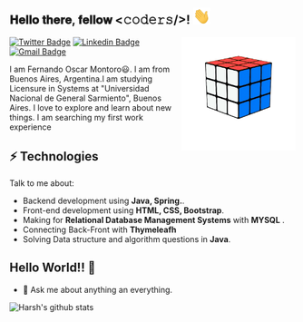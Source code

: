 <h2> 𝐇𝐞𝐥𝐥𝐨 𝐭𝐡𝐞𝐫𝐞, 𝐟𝐞𝐥𝐥𝐨𝐰 <𝚌𝚘𝚍𝚎𝚛𝚜/>! <img src="https://raw.githubusercontent.com/ABSphreak/ABSphreak/master/gifs/Hi.gif" width="30px"></h2>

<img align='right' src='https://github.com/FOMonti/FOMonti/blob/main/Fudg.gif' width='200"'>

[![Twitter Badge](https://img.shields.io/badge/-@Monti_4315-1ca0f1?style=flat-square&labelColor=1ca0f1&logo=twitter&logoColor=white&link=https://twitter.com/Monti_4315)](https://twitter.com/Monti_4315) [![Linkedin Badge](https://img.shields.io/badge/-fernando_montoro-blue?style=flat-square&logo=Linkedin&logoColor=white&link=https://www.linkedin.com/in/fernando-montoro-44a19a200/)](https://www.linkedin.com/in/harshkumarkhatri/) [![Gmail Badge](https://img.shields.io/badge/-montorofernando4315@gmail.com-c14438?style=flat-square&logo=Gmail&logoColor=white&link=mailto:mailharshkhatri@gmail.com)](mailto:montorofernando4315@gmail.com)

I am Fernando Oscar Montoro😃. I am from Buenos Aires, Argentina.I am studying Licensure in Systems at "Universidad Nacional de General Sarmiento", Buenos Aires.
I love to explore and learn about new things.
I am searching my first work experience

## ⚡ Technologies
Talk to me about:
- Backend development using **Java, Spring.**.
- Front-end development using **HTML, CSS, Bootstrap**.
- Making for **Relational Database Management Systems** with **MYSQL** .
- Connecting Back-Front with **Thymeleafh**
- Solving Data structure and algorithm questions in **Java**.
## Hello World!! 🤔
- 💬 Ask me about anything an everything.
<!--
- 📫 Read my blogs: 
- 🎯 Portfolio site: [Portfolio]
-->

![Harsh's github stats](https://github-readme-stats.vercel.app/api?username=FOMonti&hide=["issues"]&show_icons=true)
